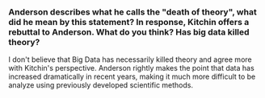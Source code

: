 ### Anderson describes what he calls the "death of theory", what did he mean by this statement? In response, Kitchin offers a rebuttal to Anderson. What do you think? Has big data killed theory? 

I don't believe that Big Data has necessarily killed theory and agree more with Kitchin's perspective. Anderson rightly makes the point that data has increased dramatically in recent years, making it much more difficult to be analyze using previously developed scientific methods.
